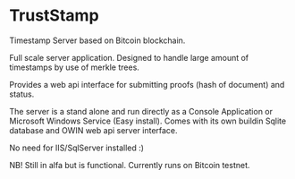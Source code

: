 # TrustStamp
Timestamp Server based on Bitcoin blockchain.

Full scale server application. Designed to handle large amount of timestamps by use of merkle trees.

Provides a web api interface for submitting proofs (hash of document) and status.

The server is a stand alone and run directly as a Console Application or Microsoft Windows Service (Easy install).
Comes with its own buildin Sqlite database and OWIN web api server interface.

No need for IIS/SqlServer installed :)

NB! 
Still in alfa but is functional.
Currently runs on Bitcoin testnet.
